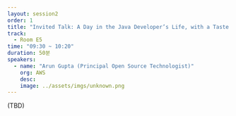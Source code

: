 ```yaml
---
layout: session2
order: 1
title: "Invited Talk: A Day in the Java Developer’s Life, with a Taste of Kubernetes"
track:
  - Room E5
time: "09:30 ~ 10:20"
duration: 50분
speakers:
  - name: "Arun Gupta (Principal Open Source Technologist)"
    org: AWS
    desc: 
    image: ../assets/imgs/unknown.png
---
```

(TBD)
